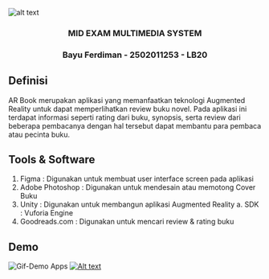 ![alt text](https://external-content.duckduckgo.com/iu/?u=https%3A%2F%2Fsocs.binus.ac.id%2Ffiles%2F2013%2F02%2FHeader-2.png&f=1&nofb=1&ipt=499a0a13147fe6ce20ebe9b1095ca18ace2d85c9f01e8dbfb175e61843b369ff&ipo=images)

<div align="center">
    <h3>MID EXAM MULTIMEDIA SYSTEM</h3>
    <h3>Bayu Ferdiman - 2502011253 - LB20</h3>
</div>



## Definisi
AR Book merupakan aplikasi yang memanfaatkan teknologi Augmented Reality untuk dapat memperlihatkan review buku novel. Pada aplikasi ini terdapat informasi seperti rating dari buku, synopsis, serta review dari beberapa pembacanya dengan hal tersebut dapat membantu para pembaca atau pecinta buku.


## Tools & Software 
1.	Figma		: Digunakan untuk membuat user interface screen pada aplikasi
2.	Adobe Photoshop 	: Digunakan untuk mendesain atau memotong Cover Buku
3.	Unity	 	: Digunakan untuk membangun aplikasi Augmented Reality
a.	SDK		: Vuforia Engine
4.	Goodreads.com	: Digunakan untuk mencari review & rating buku



## Demo
![Gif-Demo Apps](https://media.giphy.com/media/v1.Y2lkPTc5MGI3NjExNjY5MzA2MjQ1NTQxMjRhOGVkODZhYmIwMTc5YWUxMzRiYzQ5ODczNyZlcD12MV9pbnRlcm5hbF9naWZzX2dpZklkJmN0PWc/gOuR5ckJrsVBEZPohE/giphy.gif)
[![Alt text](https://img.youtube.com/vi/sIR-GvLwCek/0.jpg)](https://www.youtube.com/watch?v=sIR-GvLwCek)